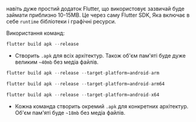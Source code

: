 навіть дуже простий додаток Flutter, що використовує зазвичай буде займати приблизно 10-15MB. Це через саму Flutter SDK, Яка включає в себе `runtime` бібліотеки і графічні ресурси.

Використання команд:

```dart
flutter build apk --release
```
- Створить `.apk` для всіх архітектур. Також об'єм пам'яті буде дуже великим `~40mb` без медіа файлів.

```dart
flutter build apk --release --target-platform=android-arm

flutter build apk --release --target-platform=android-arm64

flutter build apk --release --target-platform=android-x64
```
- Кожна команда створить окремий `.apk` для конкретних архітектур. Об'єм пам'яті буде `~18mb` без медіа файлів.